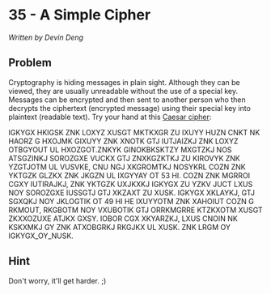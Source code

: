 # 35 - A Simple Cipher

*Written by Devin Deng*

## Problem

Cryptography is hiding messages in plain sight. Although they can be viewed, they are usually unreadable without the use of a special key. Messages can be encrypted and then sent to another person who then decrypts the ciphertext (encrypted message) using their special key into plaintext (readable text). Try your hand at this [Caesar cipher](http://en.wikipedia.org/wiki/Caesar_cipher):

IGKYGX HKIGSK ZNK LOXYZ XUSGT MKTKXGR ZU IXUYY HUZN CNKT NK HAORZ G HXOJMK GIXUYY ZNK XNOTK GTJ IUTJAIZKJ ZNK LOXYZ OTBGYOUT UL HXOZGOT.ZNKYK GINOKBKSKTZY MXGTZKJ NOS ATSGZINKJ SOROZGXE VUCKX GTJ ZNXKGZKTKJ ZU KIROVYK ZNK YZGTJOTM UL VUSVKE, CNU NGJ XKGROMTKJ NOSYKRL COZN ZNK YKTGZK GLZKX ZNK JKGZN UL IXGYYAY OT 53 HI. COZN ZNK MGRROI CGXY IUTIRAJKJ, ZNK YKTGZK UXJKXKJ IGKYGX ZU YZKV JUCT LXUS NOY SOROZGXE IUSSGTJ GTJ XKZAXT ZU XUSK. IGKYGX XKLAYKJ, GTJ SGXQKJ NOY JKLOGTIK OT 49 HI HE IXUYYOTM ZNK XAHOIUT COZN G RKMOUT, RKGBOTM NOY VXUBOTIK GTJ ORRKMGRRE KTZKXOTM XUSGT ZKXXOZUXE ATJKX GXSY. IOBOR CGX XKYARZKJ, LXUS CNOIN NK KSKXMKJ GY ZNK ATXOBGRKJ RKGJKX UL XUSK. ZNK LRGM OY IGKYGX_OY_NUSK.

## Hint

Don't worry, it'll get harder. ;)
